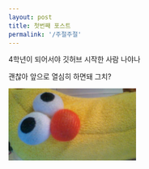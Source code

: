 ```yaml
---
layout: post
title: 첫번째 포스트
permalink: '/주절주절'
---
```


4학년이 되어서야 깃허브 시작한 사람 나야나

괜찮아 앞으로 열심히 하면돼 그치?

<img src = "/images/first_post.jpg" width = "50%" height = "50%"> 
